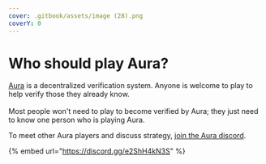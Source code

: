 ```yaml
---
cover: .gitbook/assets/image (28).png
coverY: 0
---
```


# Who should play Aura?

[Aura](https://aura.brightid.org) is a decentralized verification system. Anyone is welcome to play to help verify those they already know.\
\
Most people won't need to play to become verified by Aura; they just need to know one person who is playing Aura.

To meet other Aura players and discuss strategy, [join the Aura discord](https://discord.com/invite/e2ShH4kN3S).

{% embed url="https://discord.gg/e2ShH4kN3S" %}

